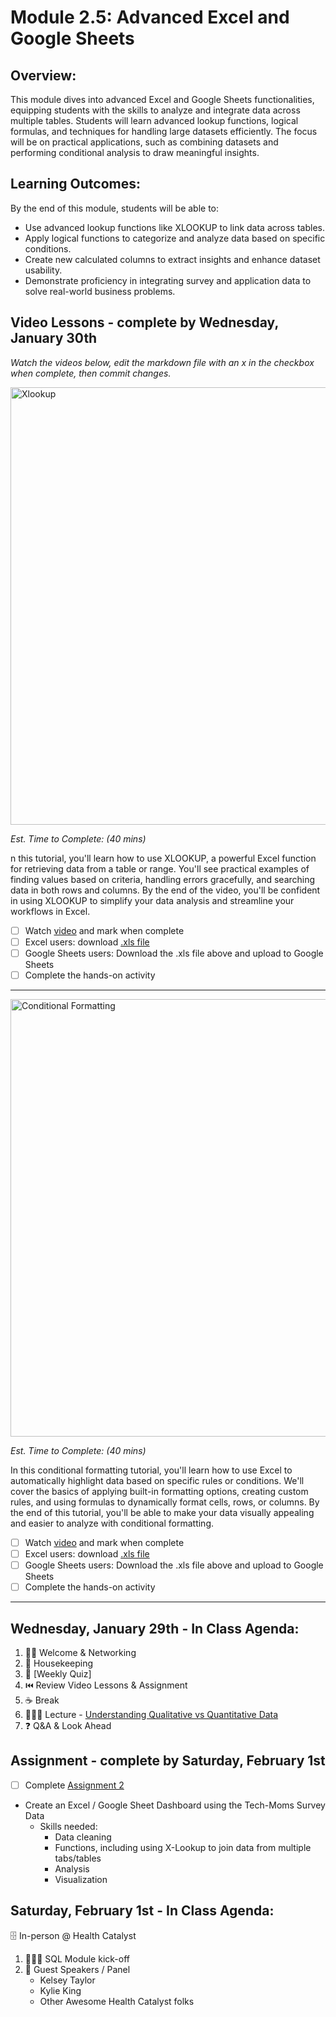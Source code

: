 # Module 2.5: Advanced Excel and Google Sheets 

## Overview:

This module dives into advanced Excel and Google Sheets functionalities, equipping students with the skills to analyze and integrate data across multiple tables. Students will learn advanced lookup functions, logical formulas, and techniques for handling large datasets efficiently. The focus will be on practical applications, such as combining datasets and performing conditional analysis to draw meaningful insights.

## Learning Outcomes:  

By the end of this module, students will be able to:

* Use advanced lookup functions like XLOOKUP to link data across tables.
* Apply logical functions to categorize and analyze data based on specific conditions.
* Create new calculated columns to extract insights and enhance dataset usability.
* Demonstrate proficiency in integrating survey and application data to solve real-world business problems.

## Video Lessons - complete by Wednesday, January 30th

_Watch the videos below, edit the markdown file with an x in the checkbox when complete, then commit changes._



<a href="https://www.youtube.com/watch?v=Z7hPEwCzk2s&list=PLUaB-1hjhk8Hyd5NiPQ9CND82vNodlFF5&index=3" target="_blank" rel="noopener noreferrer">
    <img src="https://github.com/user-attachments/assets/3c7c781f-1913-44f8-81a5-00982f0d4c6a" alt="Xlookup" width="700">
</a>

_Est. Time to Complete: (40 mins)_

n this tutorial, you'll learn how to use XLOOKUP, a powerful Excel function for retrieving data from a table or range. You'll see practical examples of finding values based on criteria, handling errors gracefully, and searching data in both rows and columns. By the end of the video, you'll be confident in using XLOOKUP to simplify your data analysis and streamline your workflows in Excel.

- [ ] Watch [video](https://www.youtube.com/watch?v=Z7hPEwCzk2s&list=PLUaB-1hjhk8Hyd5NiPQ9CND82vNodlFF5&index=3) and mark when complete
- [ ] Excel users: download [.xls file](https://github.com/AlexTheAnalyst/Excel-Tutorial/blob/main/XLOOKUP%20Excel%20Tutorial%20File.xlsx)
- [ ] Google Sheets users: Download the .xls file above and upload to Google Sheets 
- [ ] Complete the hands-on activity

---- 

<a href="https://www.youtube.com/watch?v=_eZRkmRfVTM&list=PLUaB-1hjhk8Hyd5NiPQ9CND82vNodlFF5&index=4" target="_blank" rel="noopener noreferrer">
    <img src="https://github.com/user-attachments/assets/5161aee9-6d0b-4043-acd9-2eb88b793cb6" alt="Conditional Formatting" width="700">
</a>

_Est. Time to Complete: (40 mins)_

In this conditional formatting tutorial, you'll learn how to use Excel to automatically highlight data based on specific rules or conditions. We'll cover the basics of applying built-in formatting options, creating custom rules, and using formulas to dynamically format cells, rows, or columns. By the end of this tutorial, you'll be able to make your data visually appealing and easier to analyze with conditional formatting.

- [ ] Watch [video](https://www.youtube.com/watch?v=_eZRkmRfVTM&list=PLUaB-1hjhk8Hyd5NiPQ9CND82vNodlFF5&index=4) and mark when complete
- [ ] Excel users: download [.xls file](https://github.com/AlexTheAnalyst/Excel-Tutorial/blob/main/Conditional%20Formatting%20Excel%20Tutorial%20File.xlsx)
- [ ] Google Sheets users: Download the .xls file above and upload to Google Sheets 
- [ ] Complete the hands-on activity

----


## Wednesday, January 29th - In Class Agenda: 

1) 👯‍♀️ Welcome & Networking 
2) 🧹 Housekeeping  
3) 📝 [Weekly Quiz]
4) ⏮️ Review Video Lessons & Assignment 
5) ☕️ Break 
6) 👩🏻‍🏫 Lecture - [Understanding Qualitative vs Quantitative Data](https://docs.google.com/presentation/d/1ksIWDUsOFcPkcjhsgr5guBcwtNfK7O2_dNAZqoF2Ohw/edit#slide=id.g28374011be7_0_143)   
7) ❓ Q&A & Look Ahead 

## Assignment - complete by Saturday, February 1st

- [ ] Complete [Assignment 2](https://github.com/Tech-Moms/data-analytics-winter-2025/blob/main/module_2/assignments/assignment_2.md)

* Create an Excel / Google Sheet Dashboard using the Tech-Moms Survey Data
  * Skills needed:
     * Data cleaning 
     * Functions, including using X-Lookup to join data from multiple tabs/tables 
     * Analysis 
     * Visualization 
  
## Saturday, February 1st - In Class Agenda: 

🗄️ In-person @ Health Catalyst
1) 👩🏻‍💻 SQL Module kick-off 
2) 💃 Guest Speakers / Panel 
   * Kelsey Taylor 
   * Kylie King 
   * Other Awesome Health Catalyst folks 
